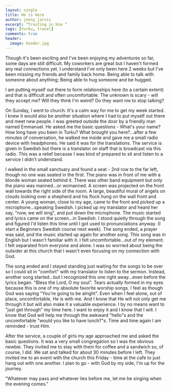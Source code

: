 ```yaml
---
layout: single
title: He is Here
author: jenny_jarvis
excerpt: “Trusting in Him ”
tags: [turku, travel]
comments: true
header:
  image: header.jpg
---
```


Though it's been exciting and I've been enjoying my adventures so far, some days are still difficult. My coworkers are great but I haven't formed any real connections yet. I understand I've only been here 2 weeks but I've been missing my friends and family back home. Being able to talk with someone about anything; Being able to hug someone and be hugged.

I am putting myself out there to form relationships here (to a certain extent) and that is difficult and often uncomfortable. The unknown is scary - will they accept me? Will they think I'm weird? Do they want me to stop talking?

On Sunday, I went to church. It's a calm way for me to get my week started. I knew it would also be another situation where I had to put myself out there and meet new people. I was greeted outside the door by a friendly man named Emmanuel. He asked me the basic questions - What's your name? How long have you been in Turku? What brought you here?...after a few minutes of conversation, he walked me inside and gave me a small radio device with headphones. He said it was for the translations. The service is given in Swedish but there is a translator on staff that is broadcast via this radio. This was a relief because I was kind of prepared to sit and listen to a service I didn't understand.

I walked in the small sanctuary and found a seat - 2nd row to the far left, though no one was seated in the first. The piano was in front of me with a blonde woman seated behind it. There was other band equipment but only the piano was manned...or womanned. A screen was projected on the front wall towards the right side of the room. A large, beautiful mural of angels on clouds looking over a shepherd and his flock hung on the wall front and center. A young woman, close to my age, came to the front and picked up a microphone...speaking Swedish. I picked up my translator and heard her say, "now, we will sing", and put down the microphone. The music started and lyrics came on the screen...in Swedish. I stood quietly through the song and figured I'd listen this time until I got used to pronunciations anyway. (I start a Beginners Swedish course next week). The song ended, a prayer was said, and the music started up again for another song. This song was in English but I wasn't familiar with it. I felt uncomfortable...out of my element. I felt separated from everyone and alone. I was so worried about being the outsider at this church that I wasn't even focusing on my connection with God.

The song ended and I stayed standing just waiting for the songs to be over so I could sit in "comfort" with my translator to listen to the sermon. Instead, another song started...but I recognized this one right away...even before the lyrics began. "Bless the Lord, O my soul". Tears actually formed in my eyes because this is one of my absolute favorite worship songs. I feel as though God was saying "You're going to be alright". Even when I feel alone, out of place, uncomfortable, He is with me. And I know that He will not only get me through it but will also make it a valuable experience. I by no means want to "just get through" my time here. I want to enjoy it and I know that I will. I know that God will help me through the awkward "hello"s and the uncomfortable "would you like to have lunch?"s. Time and time again I am reminded - trust Him.

After the service, a couple of girls my age approached me and asked the basic questions. It was a very small congregation so I was the obvious newbie. They invited me to stay with them for coffee and a sandwich so, of course, I did. We sat and talked for about 30 minutes before I left. They invited me to an event with the church this Friday - time at the cafe to just hang out with one another. I plan to go - with God by my side, I'm up for the journey.

"Whatever may pass and whatever lies before me, let me be singing when the evening comes."
